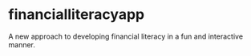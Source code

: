 # financialliteracyapp
A new approach to developing financial literacy in a fun and interactive manner.
